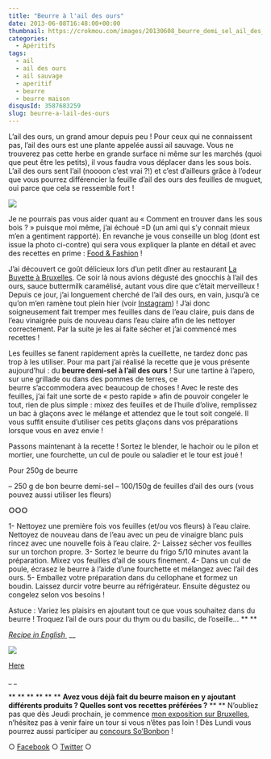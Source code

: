 ```yaml
---
title: "Beurre à l'ail des ours"
date: 2013-06-08T16:48:00+00:00
thumbnail: https://crokmou.com/images/20130608_beurre_demi_sel_ail_des_ours_0028.jpg
categories:
  - Apéritifs
tags:
  - ail
  - ail des ours
  - ail sauvage
  - aperitif
  - beurre
  - beurre maison
disqusId: 3587683259
slug: beurre-a-lail-des-ours
---
```


L’ail des ours, un grand amour depuis peu ! Pour ceux qui ne connaissent pas, l’ail des ours est une plante appelée aussi ail sauvage. Vous ne trouverez pas cette herbe en grande surface ni même sur les marchés (quoi que peut être les petits), il vous faudra vous déplacer dans les sous bois. L’ail des ours sent l’ail (noooon c’est vrai ?!) et c’est d’ailleurs grâce à l’odeur que vous pourrez différencier la feuille d’ail des ours des feuilles de muguet, oui parce que cela se ressemble fort !

![](http://www.crokmou.com/wp-content/uploads/2013/06/cueillette-ail-des-ours-2-1.jpg)

Je ne pourrais pas vous aider quant au « Comment en trouver dans les sous bois ? » puisque moi même, j’ai échoué =D (un ami qui s’y connait mieux m’en a gentiment rapporté). En revanche je vous conseille un blog (dont est issue la photo ci-contre) qui sera vous expliquer la plante en détail et avec des recettes en prime : [Food & Fashion](http://www.foodandfashion.eu/article-utiliser-l-ail-des-ours-en-cuisine-quelques-suggestions-118133660.html) !

J’ai découvert ce goût délicieux lors d’un petit dîner au restaurant [La Buvette à Bruxelles](http://www.la-buvette.be/). Ce soir là nous avions dégusté des gnocchis à l’ail des ours, sauce buttermilk caramélisé, autant vous dire que c’était merveilleux ! Depuis ce jour, j’ai longuement cherché de l’ail des ours, en vain, jusqu’à ce qu’on m’en ramène tout plein hier (voir [Instagram](http://instagram.com/sarahblieux)) ! J’ai donc soigneusement fait tremper mes feuilles dans de l’eau claire, puis dans de l’eau vinaigrée puis de nouveau dans l’eau claire afin de les nettoyer correctement. Par la suite je les ai faite sécher et j’ai commencé mes recettes !

Les feuilles se fanent rapidement après la cueillette, ne tardez donc pas trop à les utiliser. Pour ma part j’ai réalisé la recette que je vous présente aujourd’hui : du **beurre demi-sel à l’ail des ours** ! Sur une tartine à l’apero, sur une grillade ou dans des pommes de terres, ce beurre s’accommodera avec beaucoup de choses ! Avec le reste des feuilles, j’ai fait une sorte de « pesto rapide » afin de pouvoir congeler le tout, rien de plus simple : mixez des feuilles et de l’huile d’olive, remplissez un bac à glaçons avec le mélange et attendez que le tout soit congelé. Il vous suffit ensuite d’utiliser ces petits glaçons dans vos préparations lorsque vous en avez envie !

Passons maintenant à la recette ! Sortez le blender, le hachoir ou le pilon et mortier, une fourchette, un cul de poule ou saladier et le tour est joué !

Pour 250g de beurre

– 250 g de bon beurre demi-sel
– 100/150g de feuilles d’ail des ours (vous pouvez aussi utiliser les fleurs)

**○○○**

1- Nettoyez une première fois vos feuilles (et/ou vos fleurs) à l’eau claire. Nettoyez de nouveau dans de l’eau avec un peu de vinaigre blanc puis rincez avec une nouvelle fois à l’eau claire.
2- Laissez sécher vos feuilles sur un torchon propre.
3- Sortez le beurre du frigo 5/10 minutes avant la préparation. Mixez vos feuilles d’ail de sours finement.
4- Dans un cul de poule, écrasez le beurre à l’aide d’une fourchette et mélangez avec l’ail des ours.
5- Emballez votre préparation dans du cellophane et formez un boudin. Laissez durcir votre beurre au réfrigérateur. Ensuite dégustez ou congelez selon vos besoins !

Astuce : Variez les plaisirs en ajoutant tout ce que vous souhaitez dans du beurre ! Troquez l’ail de ours pour du thym ou du basilic, de l’oseille… ** **

_[Recipe in English ](https://lh5.googleusercontent.com/-HPxChO8DNP8/Uc84PqYbXaI/AAAAAAAAHoU/-2hI2lyodsc/s841/bear_garlic_butter.png)_
 __

[![](http://www.crokmou.com/wp-content/uploads/2013/06/bear_garlic_butter-300x2121-300x212.png)](http://www.crokmou.com/wp-content/uploads/2013/06/bear_garlic_butter-300x2121.png)

[Here](https://lh5.googleusercontent.com/-HPxChO8DNP8/Uc84PqYbXaI/AAAAAAAAHoU/-2hI2lyodsc/s841/bear_garlic_butter.png)

_ _

** ** ** ** ** ** **Avez vous déjà fait du beurre maison en y ajoutant différents produits ? Quelles sont vos recettes préférées ?** ** ** N’oubliez pas que dès Jeudi prochain, je commence [mon exposition sur Bruxelles](https://www.facebook.com/pages/Exposition-photographies-Helb/465477086837367), n’hésitez pas à venir faire un tour si vous n’êtes pas loin ! Dès Lundi vous pourrez aussi participer au [concours So’Bonbon](http://www.crokmou.com/2013/06/concours-photo-sobonbon.html) !

○ [Facebook](https://www.facebook.com/crokmou.blog) ○ [Twitter](https://twitter.com/Crokmou) ○